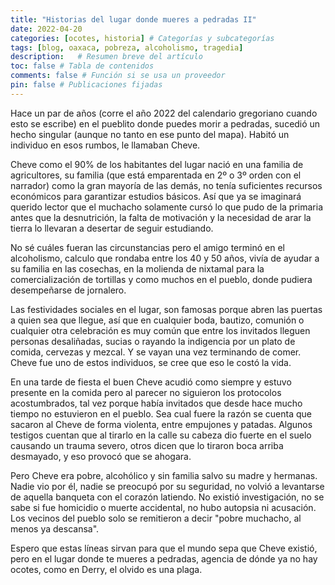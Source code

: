 ```yaml
---
title: "Historias del lugar donde mueres a pedradas II"
date: 2022-04-20
categories: [ocotes, historia] # Categorías y subcategorías
tags: [blog, oaxaca, pobreza, alcoholismo, tragedia]
description:   # Resumen breve del artículo
toc: false # Tabla de contenidos
comments: false # Función si se usa un proveedor
pin: false # Publicaciones fijadas
---
```


Hace un par de años (corre el año 2022 del calendario gregoriano cuando esto se escribe) en el pueblito donde puedes morir a pedradas, sucedió un hecho singular (aunque no tanto en ese punto del mapa). Habitó un individuo en esos rumbos, le llamaban Cheve.

Cheve como el 90% de los habitantes del lugar nació en una familia de agricultores, su familia (que está emparentada en 2º o 3º orden con el narrador) como la gran mayoría de las demás, no tenía suficientes recursos económicos para garantizar estudios básicos. Así que ya se imaginará querido lector que el muchacho solamente cursó lo que pudo de la primaria antes que la desnutrición, la falta de motivación y la necesidad de arar la tierra lo llevaran a desertar de seguir estudiando.

No sé cuáles fueran las circunstancias pero el amigo terminó en el alcoholismo, calculo que rondaba entre los 40 y 50 años, vivía de ayudar a su familia en las cosechas, en la molienda de nixtamal para la comercialización de tortillas y como muchos en el pueblo, donde pudiera desempeñarse de jornalero.

Las festividades sociales en el lugar, son famosas porque abren las puertas a quien sea que llegue, así que en cualquier boda, bautizo, comunión o cualquier otra celebración es muy común que entre los invitados lleguen personas desaliñadas, sucias o rayando la indigencia por un plato de comida, cervezas y mezcal. Y se vayan una vez terminando de comer. Cheve fue uno de estos individuos, se cree que eso le costó la vida.

En una tarde de fiesta el buen Cheve acudió como siempre y estuvo presente en la comida pero al parecer no siguieron los protocolos acostumbrados, tal vez porque había invitados que desde hace mucho tiempo no estuvieron en el pueblo. Sea cual fuere la razón se cuenta que sacaron al Cheve de forma violenta, entre empujones y patadas. Algunos testigos cuentan que al tirarlo en la calle su cabeza dio fuerte en el suelo causando un trauma severo, otros dicen que lo tiraron boca arriba desmayado, y eso provocó que se ahogara.

Pero Cheve era pobre, alcohólico y sin familia salvo su madre y hermanas. Nadie vio por él, nadie se preocupó por su seguridad, no volvió a levantarse de aquella banqueta con el corazón latiendo. No existió investigación,  no se sabe si fue homicidio o muerte accidental, no hubo autopsia ni acusación. Los vecinos del pueblo solo se remitieron a decir "pobre muchacho, al menos ya descansa".

Espero que estas líneas sirvan para que el mundo sepa que Cheve existió, pero en el lugar donde te mueres a pedradas, agencia de dónde ya no hay ocotes, como en Derry, el olvido es una plaga.